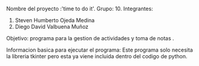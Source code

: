 Nombre del proyecto :'time to do it'.
Grupo: 10.
Integrantes:
1. Steven Humberto Ojeda Medina
2. Diego David Valbuena Muñoz

Objetivo: programa para la gestion de actividades y toma de notas .

Informacion basica para ejecutar el programa:
  Este programa solo necesita la libreria tkinter pero esta ya viene incluida dentro del codigo de python.
